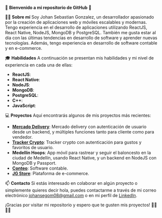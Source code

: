 🚀 **Bienvenido a mi repositorio de GitHub** 🚀

👨‍💻 **Sobre mí**
Soy Johan Sebastian Gonzalez, un desarrollador apasionado por la creación de aplicaciones web y móviles escalables y modernas. Tengo experiencia en el desarrollo de aplicaciones utilizando ReactJS, React Native, NodeJS, MongoDB y PostgreSQL. También me gusta estar al día con las últimas tendencias en desarrollo de software y aprender nuevas tecnologías. Además, tengo experiencia en desarrollo de software contable y en e-commerce.

🎓 **Habilidades**
A continuación se presentan mis habilidades y mi nivel de experiencia en cada una de ellas:

- **ReactJS**: 
- **React Native**: 
- **NodeJS**: 
- **MongoDB**: 
- **PostgreSQL**: 
- **C++**: 
- **JavaScript**: 

💻 **Proyectos**
Aquí encontrarás algunos de mis proyectos más recientes:

- [**Mercado Delivery**](https://github.com/Morenosebas/Mercado): Mercado delivery con autenticación de usuario desde un backend, y múltiples funciones tanto para cliente como para vendedor.
- [**Tracker Crypto**](https://github.com/Morenosebas/Track-coulomb): Tracker crypto con autenticación para gustos y favoritos de usuario.
- **Medellin Hoops**: App móvil para rastrear y seguir el baloncesto en la ciudad de Medellín, usando React Native, y un backend en NodeJS con MongoDB y Passport.
- [**Conteo**](https://conteo2.com/): Software contable.
- [**JG Store**](https://jgstore.com.co/): Plataforma de e-commerce.

📫 **Contacto**
Si estás interesado en colaborar en algún proyecto o simplemente quieres decir hola, puedes contactarme a través de mi correo electrónico johansegom08@gmail.com o en mi perfil de [LinkedIn](https://www.linkedin.com/in/johang31m/).

¡Gracias por visitar mi repositorio y espero que te gusten mis proyectos! 👨‍💻👩‍💻

